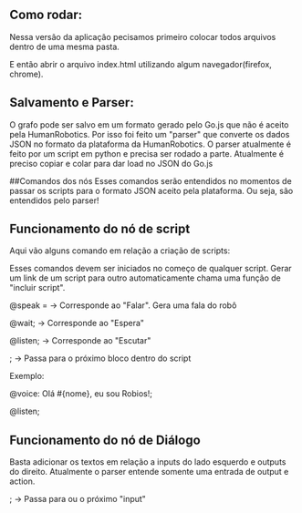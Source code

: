 
## Como rodar:
Nessa versão da aplicação pecisamos primeiro colocar todos arquivos dentro de uma mesma pasta. 

E então abrir o arquivo index.html utilizando algum navegador(firefox, chrome). 

## Salvamento e Parser:
O grafo pode ser salvo em um formato gerado pelo Go.js que não é aceito pela HumanRobotics. Por isso 
foi feito um "parser" que converte os dados JSON no formato da plataforma da HumanRobotics.
O parser atualmente é feito por um script em python e precisa ser rodado a parte.
Atualmente é preciso copiar e colar para dar load no JSON do Go.js

##Comandos dos nós
Esses comandos serão entendidos no momentos de passar os scripts para o formato JSON aceito pela plataforma.
Ou seja, são entendidos pelo parser!

## Funcionamento do nó de script
Aqui vão alguns comando em relação a criação de scripts: 

Esses comandos devem ser iniciados no começo de qualquer script.
Gerar um link de um script para outro automaticamente chama uma função de "incluir script".

@speak =      -> Corresponde ao "Falar". Gera uma fala do robô 

@wait;       -> Corresponde ao "Espera" 

@listen;     -> Corresponde ao "Escutar" 

;            -> Passa para o próximo bloco dentro do script

Exemplo:

@voice: Olá #{nome}, eu sou Robios!;

@listen;

## Funcionamento do nó de Diálogo
Basta adicionar os textos em relação a inputs do lado esquerdo e outputs do direito.
Atualmente o parser entende somente uma entrada de output e action.

;            -> Passa para ou o próximo "input"

